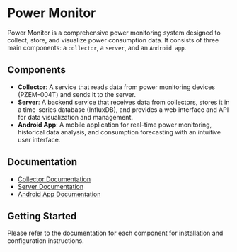 # Power Monitor

Power Monitor is a comprehensive power monitoring system designed to collect, store, and visualize power consumption data. It consists of three main components: a `collector`, a `server`, and an `Android app`.

## Components

- **Collector**: A service that reads data from power monitoring devices (PZEM-004T) and sends it to the server.
- **Server**: A backend service that receives data from collectors, stores it in a time-series database (InfluxDB), and provides a web interface and API for data visualization and management.
- **Android App**: A mobile application for real-time power monitoring, historical data analysis, and consumption forecasting with an intuitive user interface.

## Documentation

- [Collector Documentation](./collector/README.md)
- [Server Documentation](./server/README.md)
- [Android App Documentation](./android/README.md)

## Getting Started

Please refer to the documentation for each component for installation and configuration instructions. 